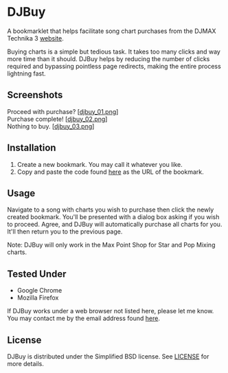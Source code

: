 # DJBuy

A bookmarklet that helps facilitate song chart purchases from the DJMAX Technika 3 [website][1].

Buying charts is a simple but tedious task.  It takes too many clicks and way more time than it should.  DJBuy helps by reducing the number of clicks required and bypassing pointless page redirects, making the entire process lightning fast.


## Screenshots

Proceed with purchase?  \[[djbuy_01.png][s1]\]<br />
Purchase complete!  \[[djbuy_02.png][s2]\]<br />
Nothing to buy.  \[[djbuy_03.png][s3]\]


## Installation

1. Create a new bookmark.  You may call it whatever you like.
2. Copy and paste the code found [here][2] as the URL of the bookmark.


## Usage

Navigate to a song with charts you wish to purchase then click the newly created bookmark.  You'll be presented with a dialog box asking if you wish to proceed.  Agree, and DJBuy will automatically purchase all charts for you.  It'll then return you to the previous page.

Note: DJBuy will only work in the Max Point Shop for Star and Pop Mixing charts.


## Tested Under

- Google Chrome
- Mozilla Firefox

If DJBuy works under a web browser not listed here, please let me know.  You may contact me by the email address found [here][3].


## License

DJBuy is distributed under the Simplified BSD license.  See [LICENSE][4] for more details.




[1]: http://www.djmaxcrew.com/ "DJMAX Technika 3"
[2]: https://raw.github.com/smwst/DJBuy/master/djbuy.min.js "DJBuy"
[3]: https://github.com/smwst "smwst (Github)"
[4]: https://github.com/smwst/DJBuy/blob/master/LICENSE "License"

[s1]: http://smwst.github.com/DJBuy/djbuy_01.png
[s2]: http://smwst.github.com/DJBuy/djbuy_02.png
[s3]: http://smwst.github.com/DJBuy/djbuy_03.png
